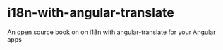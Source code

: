 i18n-with-angular-translate
===========================

An open source book on on i18n with angular-translate for your Angular apps
